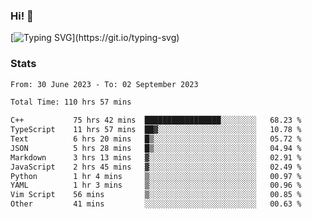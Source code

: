 ### Hi!  👋

[![Typing SVG](https://readme-typing-svg.herokuapp.com?font=Fira+Code&pause=1000&width=435&lines=Hello!+I'm+Texiwustion.)](https://git.io/typing-svg)

### Stats

<!--START_SECTION:waka-->

```txt
From: 30 June 2023 - To: 02 September 2023

Total Time: 110 hrs 57 mins

C++           75 hrs 42 mins  █████████████████░░░░░░░░   68.23 %
TypeScript    11 hrs 57 mins  ██▓░░░░░░░░░░░░░░░░░░░░░░   10.78 %
Text          6 hrs 20 mins   █▒░░░░░░░░░░░░░░░░░░░░░░░   05.72 %
JSON          5 hrs 28 mins   █▒░░░░░░░░░░░░░░░░░░░░░░░   04.94 %
Markdown      3 hrs 13 mins   ▓░░░░░░░░░░░░░░░░░░░░░░░░   02.91 %
JavaScript    2 hrs 45 mins   ▓░░░░░░░░░░░░░░░░░░░░░░░░   02.49 %
Python        1 hr 4 mins     ▒░░░░░░░░░░░░░░░░░░░░░░░░   00.97 %
YAML          1 hr 3 mins     ▒░░░░░░░░░░░░░░░░░░░░░░░░   00.96 %
Vim Script    56 mins         ▒░░░░░░░░░░░░░░░░░░░░░░░░   00.85 %
Other         41 mins         ░░░░░░░░░░░░░░░░░░░░░░░░░   00.63 %
```

<!--END_SECTION:waka-->
